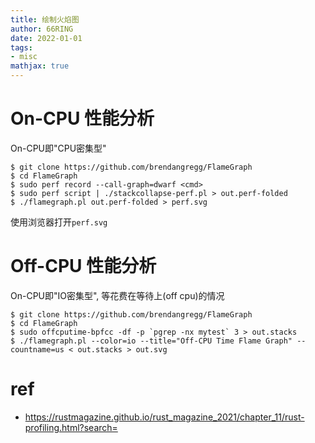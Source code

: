 ```yaml
---
title: 绘制火焰图
author: 66RING
date: 2022-01-01
tags: 
- misc
mathjax: true
---
```


# On-CPU 性能分析

On-CPU即"CPU密集型"

```
$ git clone https://github.com/brendangregg/FlameGraph
$ cd FlameGraph
$ sudo perf record --call-graph=dwarf <cmd>
$ sudo perf script | ./stackcollapse-perf.pl > out.perf-folded
$ ./flamegraph.pl out.perf-folded > perf.svg
```

使用浏览器打开`perf.svg`

# Off-CPU 性能分析

On-CPU即"IO密集型", 等花费在等待上(off cpu)的情况

```
$ git clone https://github.com/brendangregg/FlameGraph
$ cd FlameGraph
$ sudo offcputime-bpfcc -df -p `pgrep -nx mytest` 3 > out.stacks
$ ./flamegraph.pl --color=io --title="Off-CPU Time Flame Graph" --countname=us < out.stacks > out.svg
```

# ref

- https://rustmagazine.github.io/rust_magazine_2021/chapter_11/rust-profiling.html?search=
